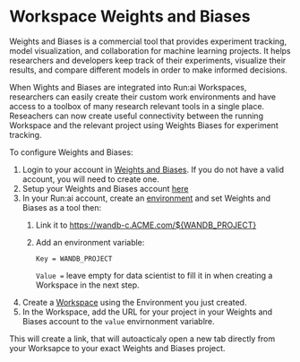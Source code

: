 # Workspace Weights and Biases

Weights and Biases is a commercial tool that provides experiment tracking, model visualization, and collaboration for machine learning projects. It helps researchers and developers keep track of their experiments, visualize their results, and compare different models in order to make informed decisions.

When Wights and Biases are integrated into Run:ai Workspaces, researchers can easily create their custom work environments and have access to a toolbox of many research relevant tools in a single place. Reseachers can now create useful connectivity between the running Workspace and the relevant project using Weights Biases for experiment tracking.

To configure Weights and Biases:

1. Login to your account in [Weights and Biases](https://wandb.ai/site{target=_blank}). If you do not have a valid account, you will need to create one.
2. Setup your Weights and Biases account [here](https://docs.wandb.ai/quickstart#1.-set-up-wandb{target=_blank})
3. In your Run:ai account, create an [environment](/docs/Researcher/user-interface/workspaces/create/create-env.md) and set Weights and Biases as a tool then:
   1. Link it to https://wandb-c.ACME.com/${WANDB_PROJECT}
   2. Add an environment variable:
   
        ```Key = WANDB_PROJECT```

        ```Value =``` leave empty for data scientist to fill it in when creating a Workspace in the next step.
4. Create a [Workspace](/docs/Researcher/user-interface/workspaces/create/workspace.md) using the Environment you just created.
5. In the Workspace, add the URL for your project in your Weights and Biases account to the ```value``` envirnonment variablre. 

This will create a link, that will autoacticaly open a new tab directly from your Worksapce to your exact Weights and Biases project.
